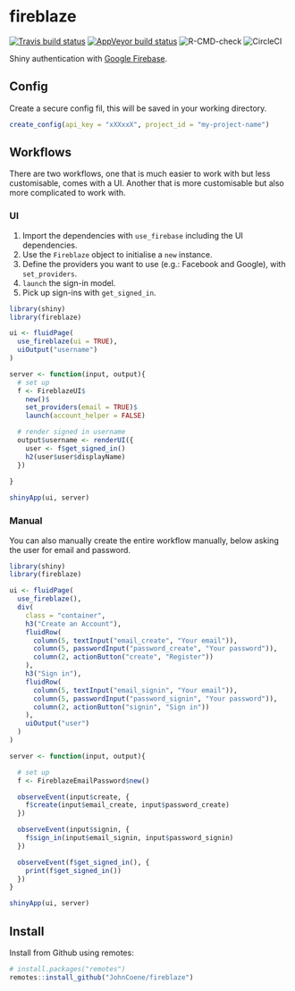 
# fireblaze

<!-- badges: start -->
[![Travis build status](https://travis-ci.org/JohnCoene/fireblaze.svg?branch=master)](https://travis-ci.org/JohnCoene/fireblaze)
[![AppVeyor build status](https://ci.appveyor.com/api/projects/status/github/JohnCoene/fireblaze?branch=master&svg=true)](https://ci.appveyor.com/project/JohnCoene/fireblaze)
![R-CMD-check](https://github.com/JohnCoene/fireblaze/workflows/R-CMD-check/badge.svg)
![CircleCI](https://circleci.com/gh/JohnCoene/fireblaze.svg?style=svg&circle-token=676e32175ad244fa8f08f372537933b93dcd9762)
<!-- badges: end -->

Shiny authentication with [Google Firebase](https://firebase.google.com).

## Config

Create a secure config fil, this will be saved in your working directory.

```r
create_config(api_key = "xXXxxX", project_id = "my-project-name")
```

## Workflows

There are two workflows, one that is much easier to work with but less customisable, comes with a UI. Another that is more customisable but also more complicated to work with.

### UI

1. Import the dependencies with `use_firebase` including the UI dependencies.
2. Use the `Fireblaze` object to initialise a `new` instance.
3. Define the providers you want to use (e.g.: Facebook and Google), with `set_providers`.
4. `launch` the sign-in model.
5. Pick up sign-ins with `get_signed_in`.

```r
library(shiny)
library(fireblaze)

ui <- fluidPage(
  use_fireblaze(ui = TRUE),
  uiOutput("username")
)

server <- function(input, output){
  # set up
  f <- FireblazeUI$
    new()$
    set_providers(email = TRUE)$
    launch(account_helper = FALSE)

  # render signed in username
  output$username <- renderUI({
    user <- f$get_signed_in()
    h2(user$user$displayName)
  })
  
}

shinyApp(ui, server)
```

### Manual

You can also manually create the entire workflow manually, below asking the user for email and password.

```r
library(shiny)
library(fireblaze)

ui <- fluidPage(
  use_fireblaze(),
  div(
    class = "container",
    h3("Create an Account"),
    fluidRow(
      column(5, textInput("email_create", "Your email")),
      column(5, passwordInput("password_create", "Your password")),
      column(2, actionButton("create", "Register"))
    ),
    h3("Sign in"),
    fluidRow(
      column(5, textInput("email_signin", "Your email")),
      column(5, passwordInput("password_signin", "Your password")),
      column(2, actionButton("signin", "Sign in"))
    ),
    uiOutput("user")
  )
)

server <- function(input, output){

  # set up
  f <- FireblazeEmailPassword$new()

  observeEvent(input$create, {
    f$create(input$email_create, input$password_create)
  })

  observeEvent(input$signin, {
    f$sign_in(input$email_signin, input$password_signin)
  })

  observeEvent(f$get_signed_in(), {
    print(f$get_signed_in())
  })
}

shinyApp(ui, server)
```

## Install

Install from Github using remotes:

```r
# install.packages("remotes")
remotes::install_github("JohnCoene/fireblaze")
```
